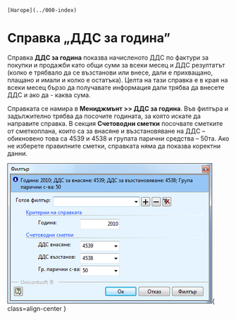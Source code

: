 ```{only} html
[Нагоре](../000-index)
```

# Справка „ДДС за година”

Справка **ДДС за година** показва начисленото ДДС по фактури за покупки
и продажби като общи суми за всеки месец и ДДС резултатът (колко е
трябвало да се възстанови или внесе, дали е прихващано, плащано и
имали и колко е остатъка). Целта на тази справка е в края на всеки
месец бързо да получавате информация дали трябва да внесете ДДС и
ако да - каква сума.

Справката се намира в **Мениджмънт \>\> ДДС за година**. Във филтъра и
задължително трябва да посочите годината, за която искате да направите
справка. В секция **Счетоводни сметки** посочвате сметките от
сметкоплана, които са за внасяне и възстановяване на ДДС –
обикновено това са 4539 и 4538 и групата парични средства – 50та. Ако
не изберете правилните сметки, справката няма да показва коректни данни.

![](906-image111.png){ class=align-center }

